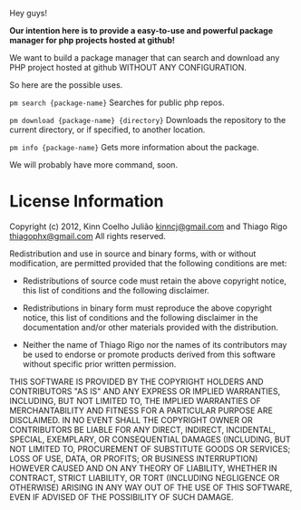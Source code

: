 Hey guys!

**Our intention here is to provide a easy-to-use and powerful package manager for php projects hosted at github!**

We want to build a package manager that can search and download any PHP project hosted at github WITHOUT ANY CONFIGURATION.

So here are the possible uses.

`pm search {package-name}`
Searches for public php repos.

`pm download {package-name} {directory}`
Downloads the repository to the current directory, or if specified, to another location.

`pm info {package-name}`
Gets more information about the package.

We will probably have more command, soon.
  
  
License Information
===================

Copyright (c) 2012, Kinn Coelho Julião <kinncj@gmail.com> and Thiago Rigo <thiagophx@gmail.com>
All rights reserved.

Redistribution and use in source and binary forms, with or without modification,
are permitted provided that the following conditions are met:

* Redistributions of source code must retain the above copyright notice,
this list of conditions and the following disclaimer.

* Redistributions in binary form must reproduce the above copyright notice,
this list of conditions and the following disclaimer in the documentation
and/or other materials provided with the distribution.

* Neither the name of Thiago Rigo nor the names of its
contributors may be used to endorse or promote products derived from this
software without specific prior written permission.

THIS SOFTWARE IS PROVIDED BY THE COPYRIGHT HOLDERS AND CONTRIBUTORS "AS IS" AND
ANY EXPRESS OR IMPLIED WARRANTIES, INCLUDING, BUT NOT LIMITED TO, THE IMPLIED
WARRANTIES OF MERCHANTABILITY AND FITNESS FOR A PARTICULAR PURPOSE ARE
DISCLAIMED. IN NO EVENT SHALL THE COPYRIGHT OWNER OR CONTRIBUTORS BE LIABLE FOR
ANY DIRECT, INDIRECT, INCIDENTAL, SPECIAL, EXEMPLARY, OR CONSEQUENTIAL DAMAGES
(INCLUDING, BUT NOT LIMITED TO, PROCUREMENT OF SUBSTITUTE GOODS OR SERVICES;
LOSS OF USE, DATA, OR PROFITS; OR BUSINESS INTERRUPTION) HOWEVER CAUSED AND ON
ANY THEORY OF LIABILITY, WHETHER IN CONTRACT, STRICT LIABILITY, OR TORT
(INCLUDING NEGLIGENCE OR OTHERWISE) ARISING IN ANY WAY OUT OF THE USE OF THIS
SOFTWARE, EVEN IF ADVISED OF THE POSSIBILITY OF SUCH DAMAGE.